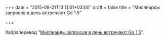 +++
date = "2015-08-21T13:11:01+03:00"
draft = false
title = "Миллиарды запросов в день встречают Go 1.5"

+++

<p>Хабраперевод &quot;<a href="http://habrahabr.ru/post/265183/">Миллиарды запросов в день встречают Go 1.5</a>&quot;.</p>

